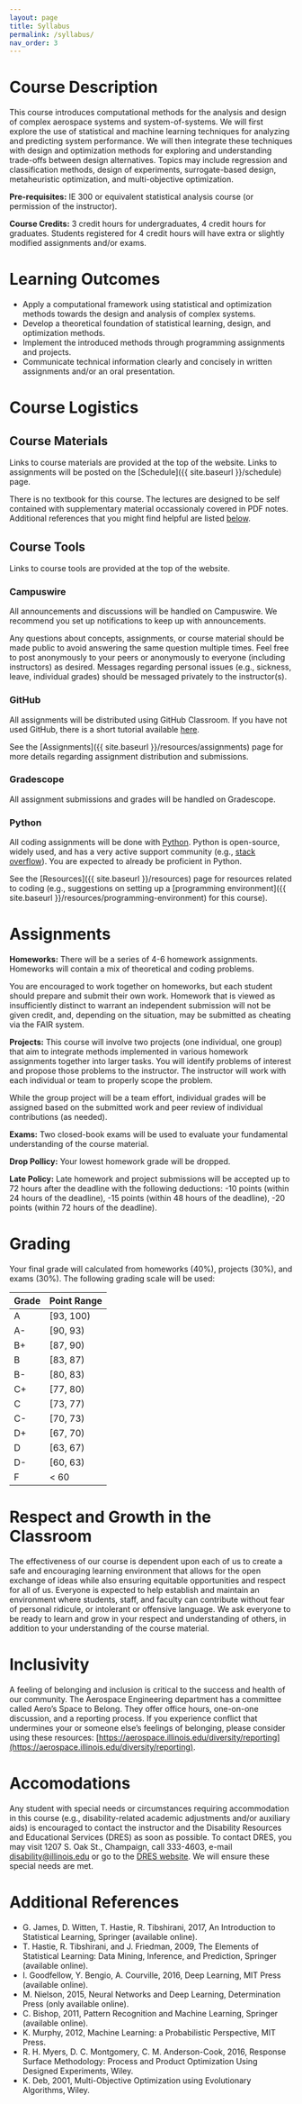 ```yaml
---
layout: page
title: Syllabus
permalink: /syllabus/
nav_order: 3
---
```


# Course Description

This course introduces computational methods for the analysis and design of complex aerospace systems and system-of-systems. We will first explore the use of statistical and machine learning techniques for analyzing and predicting system performance. We will then integrate these techniques with design and optimization methods for exploring and understanding trade-offs between design alternatives. Topics may include regression and classification methods, design of experiments, surrogate-based design, metaheuristic optimization, and multi-objective optimization.

**Pre-requisites:** IE 300 or equivalent statistical analysis course (or permission of the instructor).

**Course Credits:** 3 credit hours for undergraduates, 4 credit hours for graduates. Students registered for 4 credit hours will have extra or slightly modified assignments and/or exams.

# Learning Outcomes

- Apply a computational framework using statistical and optimization methods towards the design and analysis of complex systems.
- Develop a theoretical foundation of statistical learning, design, and optimization methods.
- Implement the introduced methods through programming assignments and projects.
- Communicate technical information clearly and concisely in written assignments and/or an oral presentation.

# Course Logistics

## Course Materials

Links to course materials are provided at the top of the website. Links to assignments will be posted on the [Schedule]({{ site.baseurl }}/schedule) page.

There is no textbook for this course. The lectures are designed to be self contained with supplementary material occassionaly covered in PDF notes. Additional references that you might find helpful are listed [below](#additional-references).

## Course Tools

Links to course tools are provided at the top of the website.

### Campuswire

All announcements and discussions will be handled on Campuswire. We recommend you set up notifications to keep up with announcements.

Any questions about concepts, assignments, or course material should be made public to avoid answering the same question multiple times. Feel free to post anonymously to your peers or anonymously to everyone (including instructors) as desired. Messages regarding personal issues (e.g., sickness, leave, individual grades) should be messaged privately to the instructor(s).

### GitHub

All assignments will be distributed using GitHub Classroom. If you have not used GitHub, there is a short tutorial available [here](https://github.com/skills/introduction-to-github).

See the [Assignments]({{ site.baseurl }}/resources/assignments) page for more details regarding assignment distribution and submissions.

### Gradescope

All assignment submissions and grades will be handled on Gradescope.

### Python

All coding assignments will be done with [Python](https://www.python.org/). Python is open-source, widely used, and has a very active support community (e.g., [stack overflow](https://stackoverflow.com/)). You are expected to already be proficient in Python.

See the [Resources]({{ site.baseurl }}/resources) page for resources related to coding (e.g., suggestions on setting up a [programming environment]({{ site.baseurl }}/resources/programming-environment) for this course).

# Assignments

<!-- **Quizzes**: To help you stay on top of the lecture material, there will be brief multiple choice quizzes each week. The quizzes will cover topics from the current week. They are designed to be simple, straightforward, and short (to take < 10 minutes). Think of these as ``if I am attentive during lectures for the week, then I will get a 100% on this quiz.''

Quizzes will be available at the beginning of each week and due the end of that same week. -->

**Homeworks:** There will be a series of 4-6 homework assignments. Homeworks will contain a mix of theoretical and coding problems.

You are encouraged to work together on homeworks, but each student should prepare and submit their own work. Homework that is viewed as insufficiently distinct to warrant an independent submission will not be given credit, and, depending on the situation, may be submitted as cheating via the FAIR system.

**Projects:** This course will involve two projects (one individual, one group) that aim to integrate methods implemented in various homework assignments together into larger tasks. You will identify problems of interest and propose those problems to the instructor. The instructor will work with each individual or team to properly scope the problem.

While the group project will be a team effort, individual grades will be assigned based on the submitted work and peer review of individual contributions (as needed).

**Exams:** Two closed-book exams will be used to evaluate your fundamental understanding of the course material.

**Drop Pollicy:** Your lowest homework grade will be dropped.

**Late Policy:** Late homework and project submissions will be accepted up to 72 hours after the deadline with the following deductions: -10 points (within 24 hours of the deadline), -15 points (within 48 hours of the deadline), -20 points (within 72 hours of the deadline).

# Grading

Your final grade will calculated from homeworks (40%), projects (30%), and exams (30%). The following grading scale will be used:

| Grade | Point Range |
| --- | --- |
| A | [93, 100) |
| A- | [90, 93) |
| B+ | [87, 90) |
| B | [83, 87) |
| B- | [80, 83) |
| C+ | [77, 80) |
| C | [73, 77) |
| C- | [70, 73) |
| D+ | [67, 70) |
| D | [63, 67) |
| D- | [60, 63) |
| F | < 60 |

# Respect and Growth in the Classroom

The effectiveness of our course is dependent upon each of us to create a safe and encouraging learning environment that allows for the open exchange of ideas while also ensuring equitable opportunities and respect for all of us. Everyone is expected to help establish and maintain an environment where students, staff, and faculty can contribute without fear of personal ridicule, or intolerant or offensive language. We ask everyone to be ready to learn and grow in your respect and understanding of others, in addition to your understanding of the course material.

# Inclusivity

A feeling of belonging and inclusion is critical to the success and health of our community. The Aerospace Engineering department has a committee called Aero’s Space to Belong. They offer office hours, one-on-one discussion, and a reporting process. If you experience conflict that undermines your or someone else’s feelings of belonging, please consider using these resources: [https://aerospace.illinois.edu/diversity/reporting](https://aerospace.illinois.edu/diversity/reporting).

# Accomodations

Any student with special needs or circumstances requiring accommodation in this course (e.g., disability-related academic adjustments and/or auxiliary aids) is encouraged to contact the instructor and the Disability Resources and Educational Services (DRES) as soon as possible. To contact DRES, you may visit 1207 S. Oak St., Champaign, call 333-4603, e-mail disability@illinois.edu or go to the [DRES website](https://www.disability.illinois.edu/). We will ensure these special needs are met.

# Additional References

- G. James, D. Witten, T. Hastie, R. Tibshirani, 2017, An Introduction to Statistical Learning, Springer (available online).
- T. Hastie, R. Tibshirani, and J. Friedman, 2009, The Elements of Statistical Learning: Data Mining, Inference, and Prediction, Springer (available online).
- I. Goodfellow, Y. Bengio, A. Courville, 2016, Deep Learning, MIT Press (available online).
- M. Nielson, 2015, Neural Networks and Deep Learning, Determination Press (only available online).
- C. Bishop, 2011, Pattern Recognition and Machine Learning, Springer (available online).
- K. Murphy, 2012, Machine Learning: a Probabilistic Perspective, MIT Press.
- R. H. Myers, D. C. Montgomery, C. M. Anderson-Cook, 2016, Response Surface Methodology: Process and Product Optimization Using Designed Experiments, Wiley.
- K. Deb, 2001, Multi-Objective Optimization using Evolutionary Algorithms, Wiley.